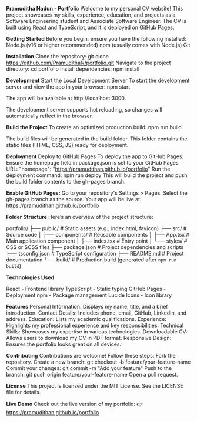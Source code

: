 **Pramuditha Nadun - Portfoli**o
Welcome to my personal CV website! This project showcases my skills, experience, education, and projects as a Software Engineering student and Associate Software Engineer. The CV is built using React and TypeScript, and it is deployed on GitHub Pages.

**Getting Started**
Before you begin, ensure you have the following installed:
Node.js (v16 or higher recommended)
npm (usually comes with Node.js)
Git

**Installation**
Clone the repository: git clone https://github.com/PramudithaN/portfolio.git
Navigate to the project directory: cd portfolio
Install dependencies: npm install

**Development**
Start the Local Development Server
To start the development server and view the app in your browser: npm start

The app will be available at http://localhost:3000.

The development server supports hot reloading, so changes will automatically reflect in the browser.

**Build the Project**
To create an optimized production build: npm run build

The build files will be generated in the build folder.
This folder contains the static files (HTML, CSS, JS) ready for deployment.

**Deployment**
Deploy to GitHub Pages
To deploy the app to GitHub Pages:
Ensure the homepage field in package.json is set to your GitHub Pages URL: "homepage": "https://pramudithan.github.io/portfolio"
Run the deployment command: npm run deploy
This will build the project and push the build folder contents to the gh-pages branch.

**Enable GitHub Pages:**
Go to your repository's Settings > Pages.
Select the gh-pages branch as the source.
Your app will be live at: https://pramudithan.github.io/portfolio

**Folder Structure**
Here’s an overview of the project structure:

portfolio/
├── public/                  # Static assets (e.g., index.html, favicon)
├── src/                     # Source code
│   ├── components/          # Reusable components
│   ├── App.tsx              # Main application component
│   ├── index.tsx            # Entry point
│   └── styles/              # CSS or SCSS files
├── package.json             # Project dependencies and scripts
├── tsconfig.json            # TypeScript configuration
├── README.md                # Project documentation
└── build/                   # Production build (generated after `npm run build`)

**Technologies Used**

React - Frontend library
TypeScript - Static typing
GitHub Pages - Deployment
npm - Package management
Lucide Icons - Icon library

**Features**
Personal Information: Displays my name, title, and a brief introduction.
Contact Details: Includes phone, email, GitHub, LinkedIn, and address.
Education: Lists my academic qualifications.
Experience: Highlights my professional experience and key responsibilities.
Technical Skills: Showcases my expertise in various technologies.
Downloadable CV: Allows users to download my CV in PDF format.
Responsive Design: Ensures the portfolio looks great on all devices.

**Contributing**
Contributions are welcome! Follow these steps:
Fork the repository.
Create a new branch: git checkout -b feature/your-feature-name
Commit your changes: git commit -m "Add your feature"
Push to the branch: git push origin feature/your-feature-name
Open a pull request.

**License**
This project is licensed under the MIT License. See the LICENSE file for details.

**Live Demo**
Check out the live version of my portfolio:
👉 https://pramudithan.github.io/portfolio
